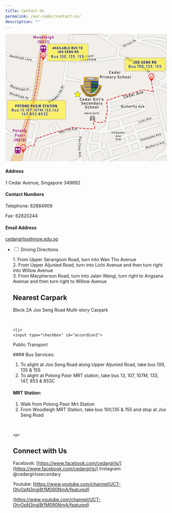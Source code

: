 ```yaml
---
title: Contact Us
permalink: /our-cedar/contact-us/
description: ""
---
```

![](/images/CGSS%20map.jpg)

[](mailto:cedargirlss@moe.edu.sg)

  

#### Address
1 Cedar Avenue, Singapore 349692

  

#### Contact Numbers
Telephone: 62884909

Fax: 62820244

  
#### Email Address
[cedargirlss@moe.edu.sg](mailto:cedargirlss@moe.edu.sg)

<ul class="jekyllcodex_accordion">

<li>

<input type="checkbox" id="accordion1">
<label for="accordion1">Driving Directions</label>
<div>
	<p>
  1.  From Upper Serangoon Road, turn into Wan Tho Avenue
		<br>
2.  From Upper Aljunied Road, turn into Lichi Avenue and then turn right into Willow Avenue
		<br>
3.  From Macpherson Road, turn into Jalan Wangi, turn right to Angsana Avenue and then turn right to Willow Avenue
		
<br>
	
Nearest Carpark
---------------
Block 2A Joo Seng Road Multi-story Carpark
</p>
</div>
</li>  


	<li>
	<input type="checkbox" id="accordion2">
<label for="accordion2">Public Transport</label>

<div>
<p>
#### Bus Services:

1.  To alight at Joo Seng Road along Upper Aljunied Road, take bus 100, 135 & 155
2.  To alight at Potong Pasir MRT station, take bus 13, 107, 107M, 133, 147, 853 & 853C

  
#### MRT Station:

1.  Walk from Potong Pasir Mrt Station
2.  From Woodleigh MRT Station, take bus 100,135 & 155 and stop at Joo Seng Road
</p>
</div>
</li>  


	<p>
Connect with Us
---------------
Facebook: [https://www.facebook.com/cedargirls/](https://www.facebook.com/cedargirls/)
Instagram: @cedargirlssecondary

Youtube: [https://www.youtube.com/channel/UCT-OtyOpN3ngj8t1M090NmA/featured]
	</p>(https://www.youtube.com/channel/UCT-OtyOpN3ngj8t1M090NmA/featured)